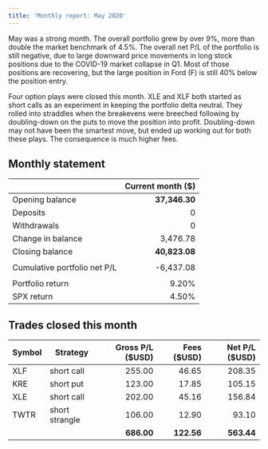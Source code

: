 ```yaml
---
title: 'Monthly report: May 2020'
---
```


May was a strong month. The overall portfolio grew by over 9%, more than double the market benchmark of 4.5%. The overall net P/L of the portfolio is still negative, due to large downward price movements in long stock positions due to the COVID-19 market collapse in Q1. Most of those positions are recovering, but the large position in Ford (F) is still 40% below the position entry.

Four option plays were closed this month. XLE and XLF both started as short calls as an experiment in keeping the portfolio delta neutral. They rolled into straddles when the breakevens were breeched following by doubling-down on the puts to move the position into profit. Doubling-down may not have been the smartest move, but ended up working out for both these plays. The consequence is much higher fees.

## Monthly statement

|                              | Current month ($) |
| ---------------------------- | -----------------:|
| Opening balance              |     **37,346.30** |
| Deposits                     |                 0 |
| Withdrawals                  |                 0 |
| Change in balance            |          3,476.78 |
| Closing balance              |     **40,823.08** |
|                              |                   |
| Cumulative portfolio net P/L |         -6,437.08 |
|                              |                   |
| Portfolio return             |             9.20% |
| SPX return                   |             4.50% |

## Trades closed this month

| Symbol | Strategy       | Gross P/L ($USD) | Fees ($USD) | Net P/L ($USD) |
| ------ | -------------- | ----------------:| -----------:| --------------:|
| XLF    | short call     |           255.00 |       46.65 |         208.35 |
| KRE    | short put      |           123.00 |       17.85 |         105.15 |
| XLE    | short call     |           202.00 |       45.16 |         156.84 |
| TWTR   | short strangle |           106.00 |       12.90 |          93.10 |
|        |                |       **686.00** |  **122.56** |     **563.44** |
